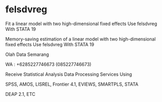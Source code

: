 # felsdvreg
Fit a linear model with two high-dimensional fixed effects Use felsdvreg With STATA 19

Memory-saving estimation of a linear model with two high-dimensional fixed effects Use felsdvreg With STATA 19

Olah Data Semarang

WA : +6285227746673 (085227746673)

Receive Statistical Analysis Data Processing Services Using

SPSS, AMOS, LISREL, Frontier 4.1, EVIEWS, SMARTPLS, STATA

DEAP 2.1, ETC
